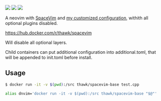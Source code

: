 [![](https://images.microbadger.com/badges/image/thawk/spacevim-base.svg)](https://microbadger.com/images/thawk/spacevim-base) [![](https://images.microbadger.com/badges/commit/thawk/spacevim-base.svg)](https://microbadger.com/images/thawk/spacevim-base) [![](https://images.microbadger.com/badges/version/thawk/spacevim-base.svg)](https://microbadger.com/images/thawk/spacevim-base)

A neovim with [SpaceVim](https://spacevim.org) and [my customized configuration](https://github.com/thawk/dotspacevim), withith all optional plugins disabled.

https://hub.docker.com/r/thawk/spacevim

Will disable all optional layers.

Child containers can put additional configuration into additional.toml, that will be appended to init.toml before install.

## Usage

```sh
$ docker run -it -v $(pwd):/src thawk/spacevim-base test.cpp
```

```sh
alias dnvim='docker run -it -v $(pwd):/src thawk/spacevim-base "$@"'
```

